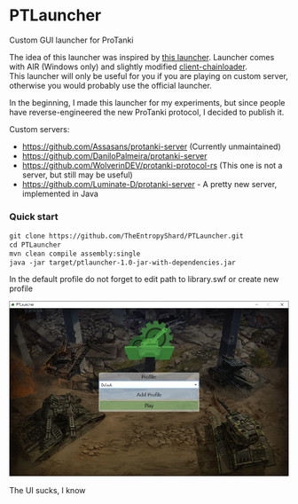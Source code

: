 # PTLauncher

Custom GUI launcher for ProTanki

The idea of this launcher was inspired by [this launcher](https://github.com/protanki-re/client-launcher).
Launcher comes with AIR (Windows only) and slightly modified [client-chainloader](https://github.com/protanki-re/client-chainloader). <br>
This launcher will only be useful for you if you are playing on custom server, otherwise you would probably use the official launcher.

In the beginning, I made this launcher for my experiments, but since people have reverse-engineered the new ProTanki protocol, I decided to publish it.

Custom servers:
 - https://github.com/Assasans/protanki-server (Currently unmaintained)
 - https://github.com/DaniloPalmeira/protanki-server
 - https://github.com/WolverinDEV/protanki-protocol-rs (This one is not a server, but still may be useful)
 - https://github.com/Luminate-D/protanki-server - A pretty new server, implemented in Java

### Quick start
```shell
git clone https://github.com/TheEntropyShard/PTLauncher.git
cd PTLauncher
mvn clean compile assembly:single
java -jar target/ptlauncher-1.0-jar-with-dependencies.jar
```
In the default profile do not forget to edit path to library.swf or create new profile

![Screenshot.png](Screenshot.png)

The UI sucks, I know